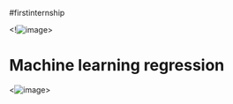 <div data-iframe-width="150" data-iframe-height="270" data-share-badge-id="c3f47049-ef97-4516-b885-b8c194ac058d" data-share-badge-host="https://www.credly.com"></div><script type="text/javascript" async src="//cdn.credly.com/assets/utilities/embed.js"></script>


#firstinternship

<!![image](https://github.com/baiju012/firstinternship/assets/111991510/4ec68a4d-e45e-47eb-8fcd-fafdf9e915ba)>




# Machine learning regression

<![image](https://github.com/baiju012/firstinternship/assets/111991510/76b85fb4-b671-4650-b8ea-6010af65f3a6)>
